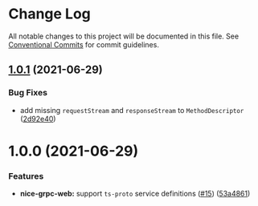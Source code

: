 # Change Log

All notable changes to this project will be documented in this file.
See [Conventional Commits](https://conventionalcommits.org) for commit guidelines.

## [1.0.1](https://github.com/deeplay-io/nice-grpc/compare/nice-grpc-web@1.0.0...nice-grpc-web@1.0.1) (2021-06-29)


### Bug Fixes

* add missing `requestStream` and `responseStream` to `MethodDescriptor` ([2d92e40](https://github.com/deeplay-io/nice-grpc/commit/2d92e40564f646d80dccbde6e5cda6a8eadf4ba3))





# 1.0.0 (2021-06-29)


### Features

* **nice-grpc-web:** support `ts-proto` service definitions ([#15](https://github.com/deeplay-io/nice-grpc/issues/15)) ([53a4861](https://github.com/deeplay-io/nice-grpc/commit/53a48610ce92263963882a68ef47bdf5ed26190c))
